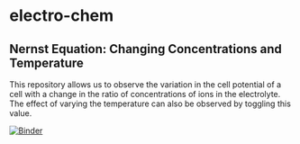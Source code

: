 # electro-chem

## Nernst Equation: Changing Concentrations and Temperature

This repository allows us to observe the variation in the cell potential of a cell with a change in the ratio of concentrations of ions in the electrolyte. The effect of varying the temperature can also be observed by toggling this value.  

[![Binder](https://svg-clipart.com/svg/button/QMTJvvf-click-me-button-vector.svg)](https://mybinder.org/v2/gh/ishaa-mane/electro-chem/main)
